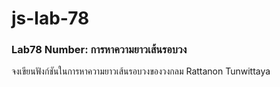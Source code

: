 # js-lab-78
### Lab78 Number: การหาความยาวเส้นรอบวง
จงเขียนฟังก์ชันในการหาความยาวเส้นรอบวงของวงกลม
Rattanon Tunwittaya
